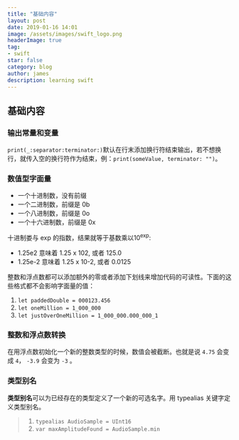 ```yaml
---
title: "基础内容"
layout: post
date: 2019-01-16 14:01
image: /assets/images/swift_logo.png
headerImage: true
tag:
- swift
star: false
category: blog
author: james
description: learning swift
---
```


## 基础内容  
### 输出常量和变量  
`print(_:separator:terminator:)`默认在行末添加换行符结束输出，若不想换行，就传入空的换行符作为结束，例：`print(someValue, terminator: "")`。  
  
### 数值型字面量  
* 一个十进制数，没有前缀  
* 一个二进制数，前缀是 0b  
* 一个八进制数，前缀是 0o
* 一个十六进制数，前缀是 0x  
  
十进制娄与 exp 的指数，结果就等于基数乘以10<sup>exp</sup>:   
  
* 1.25e2 意味着 1.25 x 102, 或者 125.0   
* 1.25e-2  意味着 1.25 x 10-2, 或者 0.0125  

  
整数和浮点数都可以添加额外的零或者添加下划线来增加代码的可读性。下面的这些格式都不会影响字面量的值：
      
>  
1.  `let paddedDouble = 000123.456`
2.  `let oneMillion = 1_000_000`
3.  `let justOverOneMillion = 1_000_000.000_000_1`
  
  
### 整数和浮点数转换 
在用浮点数初始化一个新的整数类型的时候，数值会被截断。也就是说 `4.75` 会变成 `4`， `-3.9` 会变为 `-3` 。   

### 类型别名  
**类型别名**可以为已经存在的类型定义了一个新的可选名字。用 typealias 关键字定义类型别名。   
> 1. `typealias AudioSample = UInt16`
> 2. `var maxAmplitudeFound = AudioSample.min`
